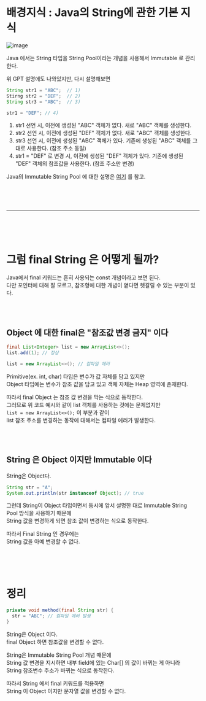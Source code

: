 # 배경지식 : Java의 String에 관한 기본 지식    
      
![image](https://github.com/PhysicksKim/TIL/assets/101965836/5152d1e2-1a54-42d4-883c-0ae4fa57e993)    
    
Java 에서는 String 타입을 String Pool이라는 개념을 사용해서 Immutable 로 관리한다.    
    
위 GPT 설명에도 나와있지만, 다시 설명해보면    
   
```java
String str1 = "ABC";  // 1)
Stirng str2 = "DEF";  // 2)
String str3 = "ABC";  // 3)

str1 = "DEF"; // 4)
```
  
1. str1 선언 시, 이전에 생성된 "ABC" 객체가 없다. 새로 "ABC" 객체를 생성한다.  
2. str2 선언 시, 이전에 생성된 "DEF" 객체가 없다. 새로 "ABC" 객체를 생성한다.  
3. str3 선언 시, 이전에 생성된 "ABC" 객체가 있다. 기존에 생성된 "ABC" 객체를 그대로 사용한다. (참조 주소 동일)
4. str1 = "DEF" 로 변경 시, 이전에 생성된 "DEF" 객체가 있다. 기존에 생성된 "DEF" 객체의 참조값을 사용한다. (참조 주소만 변경)
  
Java의 Immutable String Pool 에 대한 설명은 [여기](https://github.com/PhysicksKim/TIL/blob/617eed1a84ed7755dfc2a6dfd43f7e4404433e35/Java/20221003_Java%EC%97%90%EC%84%9CString%EC%9D%B4Immutable%EC%9D%B8%EC%9D%B4%EC%9C%A0.md) 를 참고.  
    
<br><br><br>

---

<br><br><br>  

# 그럼 final String 은 어떻게 될까?  
  
Java에서 final 키워드는 흔히 사용되는 const 개념이라고 보면 된다.  
다만 포인터에 대해 잘 모르고, 참조형에 대한 개념이 옅다면 헷갈릴 수 있는 부분이 있다.   
  
<br><br>    
   
## Object 에 대한 final은 "참조값 변경 금지" 이다  
  
```java
final List<Integer> list = new ArrayList<>();  
list.add(1); // 정상

list = new ArrayList<>(); // 컴파일 에러     
```

Primitive(ex. int, char) 타입은 변수가 값 자체를 담고 있지만  
Object 타입에는 변수가 참조 값을 담고 있고 객체 자체는 Heap 영역에 존재한다.  
  
따라서 final Object 는 참조 값 변경을 막는 식으로 동작한다.  
그러므로 위 코드 예시와 같이 list 객체를 사용하는 것에는 문제없지만  
<code>list = new ArrayList<>();</code> 이 부분과 같이  
list 참조 주소를 변경하는 동작에 대해서는 컴파일 에러가 발생한다.  
  
<br><br>    
   
## String 은 Object 이지만 Immutable 이다  

String은 Object다.  
  
```java  
String str = "A";  
System.out.println(str instanceof Object); // true  
```
  
그런데 String이 Object 타입이면서 동시에 앞서 설명한 대로 Immutable String Pool 방식을 사용하기 때문에    
String 값을 변경하게 되면 참조 값이 변경하는 식으로 동작한다.  
  
따라서 Final String 인 경우에는   
String 값을 아예 변경할 수 없다.  
   
<br><br><br>  
   
# 정리    
    
```java  
private void method(final String str) {
  str = "ABC"; // 컴파일 에러 발생  
}
```  
  
String은 Object 이다.  
final Object 하면 참조값을 변경할 수 없다.  
  
String은 Immutable String Pool 개념 때문에  
String 값 변경을 지시하면 내부 field에 있는 Char\[] 의 값이 바뀌는 게 아니라    
String 참조변수 주소가 바뀌는 식으로 동작한다.    
  
따라서 String 에서 final 키워드를 적용하면  
String 이 Object 이지만 문자열 값을 변경할 수 없다.  
  
